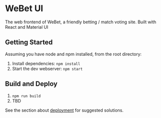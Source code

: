 # WeBet UI

The web frontend of WeBet, a friendly betting / match voting site. Built with React and Material UI

## Getting Started

Assuming you have node and npm installed, from the root directory:

1. Install dependencies: `npm install`
2. Start the dev webserver: `npm start`

## Build and Deploy

1. `npm run build`
2. TBD

See the section about [deployment](https://facebook.github.io/create-react-app/docs/deployment) for suggested solutions.
